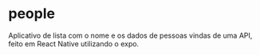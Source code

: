 # people
Aplicativo de lista com o nome e os dados de pessoas vindas de uma API, feito em React Native utilizando o expo.
